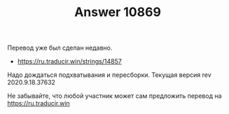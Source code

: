 ﻿---
title: "Answer 10869"
se.owner.user_id: 176217
se.owner.display_name: "αλεχολυτ"
se.owner.link: "https://ru.meta.stackoverflow.com/users/176217/%ce%b1%ce%bb%ce%b5%cf%87%ce%bf%ce%bb%cf%85%cf%84"
se.answer_id: 10869
se.question_id: 10868
se.post_type: answer
se.is_accepted: True
---
<p>Перевод уже был сделан недавно.</p>
<ul>
<li><a href="https://ru.traducir.win/strings/14857" rel="nofollow noreferrer">https://ru.traducir.win/strings/14857</a></li>
</ul>
<p>Надо дождаться подхватывания и пересборки. Текущая версия rev 2020.9.18.37632</p>
<p>Не забывайте, что любой участник может сам предложить перевод на <a href="https://ru.traducir.win" rel="nofollow noreferrer">https://ru.traducir.win</a></p>
